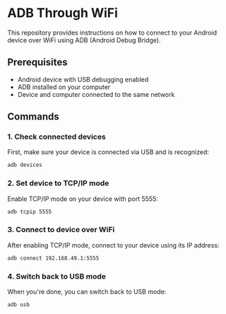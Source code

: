 # ADB Through WiFi

This repository provides instructions on how to connect to your Android device over WiFi using ADB (Android Debug Bridge).

## Prerequisites

- Android device with USB debugging enabled
- ADB installed on your computer
- Device and computer connected to the same network

## Commands

### 1. Check connected devices

First, make sure your device is connected via USB and is recognized:

```bash
adb devices
```

### 2. Set device to TCP/IP mode

Enable TCP/IP mode on your device with port 5555:

```bash
adb tcpip 5555
```

### 3. Connect to device over WiFi

After enabling TCP/IP mode, connect to your device using its IP address:

```bash
adb connect 192.168.49.1:5555
```

### 4. Switch back to USB mode

When you're done, you can switch back to USB mode:

```bash
adb usb
```
